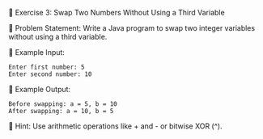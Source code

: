 📌 Exercise 3: Swap Two Numbers Without Using a Third Variable

🔹 Problem Statement:
Write a Java program to swap two integer variables without using a third variable.

🔹 Example Input:
```text
Enter first number: 5
Enter second number: 10
```

🔹 Example Output:
```text
Before swapping: a = 5, b = 10
After swapping: a = 10, b = 5
```

🔹 Hint: Use arithmetic operations like + and - or bitwise XOR (^).